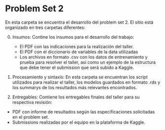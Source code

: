 # Problem Set 2

En esta carpeta se encuentra el desarrollo del problem set 2. El sitio está organizado en tres carpetas diferentes:

0. Insumos: Contine los insumos para el desarrollo del trabajo:
   - El PDF con las indicaciones para la realización del taller. 
   - El PDF con el diccionario de variables de la data utilizadas
   - Los archivos en formato .csv con los datos de entrenamiento y prueba para resolver el taller, así como un ejemplo de la estructura que debe tener el submission que será subido a Kaggle.

1. Procesamiento y sintaxis: En esta carpeta se encuentran los script utilizados para realizar el taller, los modelos guardados en formato .rds y los summarys de los resultados más relevantes encontrados.

2. Entregables: Contiene los entregables finales del taller para su respectiva revisión:
- PDF con informe de resultados según las especificaciones solicitadas en el problem set.
- Submissions realizadas por el equipo en la plataforma de Kaggle.
